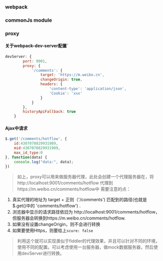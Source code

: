 ### webpack

### commonJs module


### proxy

#### 关于webpack-dev-server配置`

``` javascript
devServer: {
        port: 9001,
        proxy: {
            '/comments': {
                target: 'https://m.weibo.cn',
                changeOrigin: true,
                headers: {
                    'content-type': 'application/json',
                    'Cookie': 'xxx'
                }
            }
        },
        historyApiFallback: true
    }
```

#### Ajax中请求

``` javascript
$.get('/comments/hotflow', {
    id:4307070829931989,
    mid:4307070829931989,
    max_id_type:0
}, function(data) {
    console.log("data:", data);
})
```
> 如上，proxy可以用来做服务器代理，此处会创建一个代理服务器在，将http://localhost:9001/comments/hotflow 代理到https://m.weibo.cn/comments/hotflow中
需要注意的点：
1. 真实代理的地址为 target + 正则（'/comments') 匹配到的路径(也就是  $.get()中的 'comments/hotflow') .
2. 浏览器中显示的请求路径依旧为 http://localhost:9001/comments/hotflow，但服务器会转换到https://m.weibo.cn/comments/hotflow.
3. 如果没有设置changeOrigin，则不会进行转换
4. 如果要使用Https，则要给上`scure: false`

>利用这个就可以实现类似于fiddler的代理效果，并且可以针对不同的环境，使用不同的配置。可以考虑使用一台服务器，做mock数据服务器，然后使用devServer进行转换。
